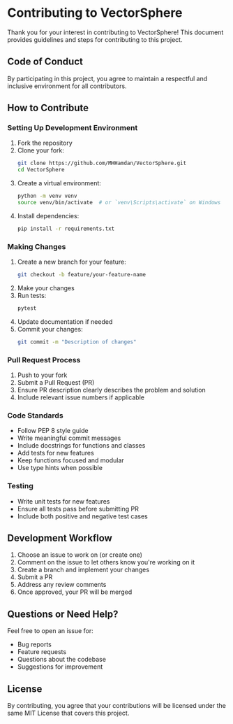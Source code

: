 # Contributing to VectorSphere

Thank you for your interest in contributing to VectorSphere! This document provides guidelines and steps for contributing to this project.

## Code of Conduct

By participating in this project, you agree to maintain a respectful and inclusive environment for all contributors.

## How to Contribute

### Setting Up Development Environment

1. Fork the repository
2. Clone your fork:
   ```bash
   git clone https://github.com/MHHamdan/VectorSphere.git
   cd VectorSphere
   ```
3. Create a virtual environment:
   ```bash
   python -m venv venv
   source venv/bin/activate  # or `venv\Scripts\activate` on Windows
   ```
4. Install dependencies:
   ```bash
   pip install -r requirements.txt
   ```

### Making Changes

1. Create a new branch for your feature:
   ```bash
   git checkout -b feature/your-feature-name
   ```
2. Make your changes
3. Run tests:
   ```bash
   pytest
   ```
4. Update documentation if needed
5. Commit your changes:
   ```bash
   git commit -m "Description of changes"
   ```

### Pull Request Process

1. Push to your fork
2. Submit a Pull Request (PR)
3. Ensure PR description clearly describes the problem and solution
4. Include relevant issue numbers if applicable

### Code Standards

- Follow PEP 8 style guide
- Write meaningful commit messages
- Include docstrings for functions and classes
- Add tests for new features
- Keep functions focused and modular
- Use type hints when possible

### Testing

- Write unit tests for new features
- Ensure all tests pass before submitting PR
- Include both positive and negative test cases

## Development Workflow

1. Choose an issue to work on (or create one)
2. Comment on the issue to let others know you're working on it
3. Create a branch and implement your changes
4. Submit a PR
5. Address any review comments
6. Once approved, your PR will be merged

## Questions or Need Help?

Feel free to open an issue for:
- Bug reports
- Feature requests
- Questions about the codebase
- Suggestions for improvement

## License
By contributing, you agree that your contributions will be licensed under the same MIT License that covers this project.
